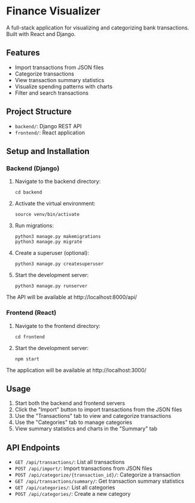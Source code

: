 # Finance Visualizer

A full-stack application for visualizing and categorizing bank transactions. Built with React and Django.

## Features

- Import transactions from JSON files
- Categorize transactions
- View transaction summary statistics
- Visualize spending patterns with charts
- Filter and search transactions

## Project Structure

- `backend/`: Django REST API
- `frontend/`: React application

## Setup and Installation

### Backend (Django)

1. Navigate to the backend directory:
   ```
   cd backend
   ```

2. Activate the virtual environment:
   ```
   source venv/bin/activate
   ```

3. Run migrations:
   ```
   python3 manage.py makemigrations
   python3 manage.py migrate
   ```

4. Create a superuser (optional):
   ```
   python3 manage.py createsuperuser
   ```

5. Start the development server:
   ```
   python3 manage.py runserver
   ```

The API will be available at http://localhost:8000/api/

### Frontend (React)

1. Navigate to the frontend directory:
   ```
   cd frontend
   ```

2. Start the development server:
   ```
   npm start
   ```

The application will be available at http://localhost:3000/

## Usage

1. Start both the backend and frontend servers
2. Click the "Import" button to import transactions from the JSON files
3. Use the "Transactions" tab to view and categorize transactions
4. Use the "Categories" tab to manage categories
5. View summary statistics and charts in the "Summary" tab

## API Endpoints

- `GET /api/transactions/`: List all transactions
- `POST /api/import/`: Import transactions from JSON files
- `POST /api/categorize/{transaction_id}/`: Categorize a transaction
- `GET /api/transactions/summary/`: Get transaction summary statistics
- `GET /api/categories/`: List all categories
- `POST /api/categories/`: Create a new category 